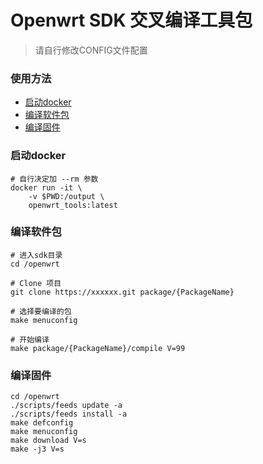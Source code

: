 # Openwrt SDK 交叉编译工具包
> 请自行修改CONFIG文件配置

### 使用方法
- [启动docker](#启动docker)
- [编译软件包](#编译软件包)
- [编译固件](#编译固件)

### 启动docker
```
# 自行决定加 --rm 参数
docker run -it \
	-v $PWD:/output \
	openwrt_tools:latest
```

### 编译软件包
```
# 进入sdk目录
cd /openwrt

# Clone 项目
git clone https://xxxxxx.git package/{PackageName}

# 选择要编译的包
make menuconfig

# 开始编译
make package/{PackageName}/compile V=99
```

### 编译固件
```
cd /openwrt
./scripts/feeds update -a
./scripts/feeds install -a
make defconfig
make menuconfig
make download V=s
make -j3 V=s
```